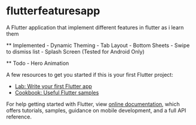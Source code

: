 # flutterfeaturesapp

A Flutter application that implement different features in flutter as i learn them

** Implemented
    - Dynamic Theming
    - Tab Layout
    - Bottom Sheets
    - Swipe to dismiss list
    - Splash Screen (Tested for Android Only)



** Todo
    - Hero Animation

A few resources to get you started if this is your first Flutter project:

- [Lab: Write your first Flutter app](https://flutter.dev/docs/get-started/codelab)
- [Cookbook: Useful Flutter samples](https://flutter.dev/docs/cookbook)

For help getting started with Flutter, view
[online documentation](https://flutter.dev/docs), which offers tutorials,
samples, guidance on mobile development, and a full API reference.
